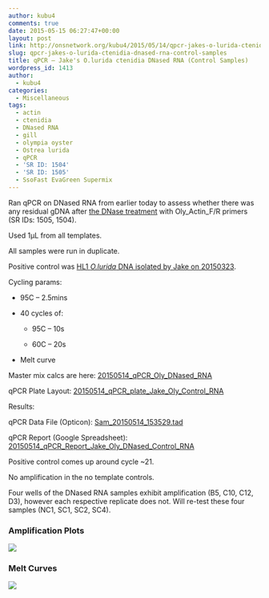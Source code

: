 ```yaml
---
author: kubu4
comments: true
date: 2015-05-15 06:27:47+00:00
layout: post
link: http://onsnetwork.org/kubu4/2015/05/14/qpcr-jakes-o-lurida-ctenidia-dnased-rna-control-samples/
slug: qpcr-jakes-o-lurida-ctenidia-dnased-rna-control-samples
title: qPCR – Jake's O.lurida ctenidia DNased RNA (Control Samples)
wordpress_id: 1413
author:
  - kubu4
categories:
  - Miscellaneous
tags:
  - actin
  - ctenidia
  - DNased RNA
  - gill
  - olympia oyster
  - Ostrea lurida
  - qPCR
  - 'SR ID: 1504'
  - 'SR ID: 1505'
  - SsoFast EvaGreen Supermix
---
```


Ran qPCR on DNased RNA from earlier today to assess whether there was any residual gDNA after [the DNase treatment](http://onsnetwork.org/kubu4/2015/05/14/dnase-treatment-jakes-o-lurida-ctenidia-rna-controls-from-20150507/) with Oly_Actin_F/R primers (SR IDs: 1505, 1504).

Used 1μL from all templates.

All samples were run in duplicate.

Positive control was [HL1 _O.lurida_ DNA isolated by Jake on 20150323](http://heareresearch.blogspot.com/2015/03/3-23-2015-ezna-dna-isolation-with-seed.html).

Cycling params:




    
  * 95C – 2.5mins

    
  * 40 cycles of:

    
    * 95C – 10s

    
    * 60C – 20s




    
  * Melt curve



Master mix calcs are here: [20150514_qPCR_Oly_DNased_RNA](https://docs.google.com/spreadsheets/d/1aIPp2edvn4cDHWUWgHC3b5I_1Oef73EP1nSKok0WbN8/edit?usp=sharing)

qPCR Plate Layout: [20150514_qPCR_plate_Jake_Oly_Control_RNA](https://docs.google.com/spreadsheets/d/1o6jFPQe15r7DZ_Z_AVfJIdvf1njM3uhwq8fsvZWu4Uw/edit?usp=sharing)



Results:

qPCR Data File (Opticon): [Sam_20150514_153529.tad](http://eagle.fish.washington.edu/Arabidopsis/qPCR/Opticon/Sam_20150514_153529.tad)

qPCR Report (Google Spreadsheet): [20150514_qPCR_Report_Jake_Oly_DNased_Control_RNA](https://docs.google.com/spreadsheets/d/1f3K75ZRuXDN5W5-nP18Y8OVMqyZVCbmE6j75_PZr1os/edit?usp=sharing)

Positive control comes up around cycle ~21.

No amplification in the no template controls.

Four wells of the DNased RNA samples exhibit amplification (B5, C10, C12, D3), however each respective replicate does not. Will re-test these four samples (NC1, SC1, SC2, SC4).





### Amplification Plots



[![](http://eagle.fish.washington.edu/Arabidopsis/20150514_qPCR_Amp_DNased_RNA_Jake_Oly_controls.JPG)](http://eagle.fish.washington.edu/Arabidopsis/20150514_qPCR_Amp_DNased_RNA_Jake_Oly_controls.JPG)





### Melt Curves



[![](http://eagle.fish.washington.edu/Arabidopsis/20150514_qPCR_Melt_DNased_RNA_Jake_Oly_controls.JPG)](http://eagle.fish.washington.edu/Arabidopsis/20150514_qPCR_Melt_DNased_RNA_Jake_Oly_controls.JPG)


